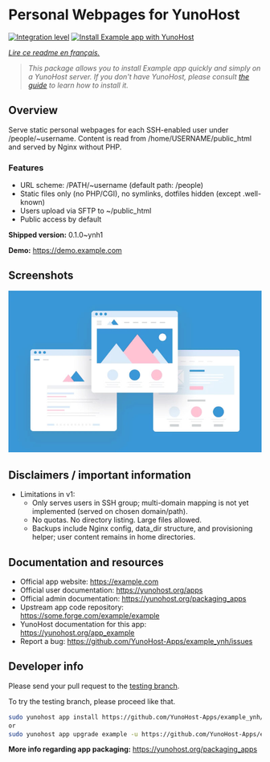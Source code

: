 # Personal Webpages for YunoHost

[![Integration level](https://dash.yunohost.org/integration/example.svg)](https://dash.yunohost.org/appci/app/example)
[![Install Example app with YunoHost](https://install-app.yunohost.org/install-with-yunohost.svg)](https://install-app.yunohost.org/?app=example)

*[Lire ce readme en français.](./README_fr.md)*

> *This package allows you to install Example app quickly and simply on a YunoHost server.
If you don't have YunoHost, please consult [the guide](https://yunohost.org/#/install) to learn how to install it.*

## Overview

Serve static personal webpages for each SSH-enabled user under /people/~username. Content is read from /home/USERNAME/public_html and served by Nginx without PHP.

### Features

* URL scheme: /PATH/~username (default path: /people)
* Static files only (no PHP/CGI), no symlinks, dotfiles hidden (except .well-known)
* Users upload via SFTP to ~/public_html
* Public access by default


**Shipped version:** 0.1.0~ynh1

**Demo:** <https://demo.example.com>

## Screenshots

![Screenshot of Example app](./doc/screenshots/example.jpg)

## Disclaimers / important information

* Limitations in v1:
  * Only serves users in SSH group; multi-domain mapping is not yet implemented (served on chosen domain/path).
  * No quotas. No directory listing. Large files allowed.
  * Backups include Nginx config, data_dir structure, and provisioning helper; user content remains in home directories.

## Documentation and resources

* Official app website: <https://example.com>
* Official user documentation: <https://yunohost.org/apps>
* Official admin documentation: <https://yunohost.org/packaging_apps>
* Upstream app code repository: <https://some.forge.com/example/example>
* YunoHost documentation for this app: <https://yunohost.org/app_example>
* Report a bug: <https://github.com/YunoHost-Apps/example_ynh/issues>

## Developer info

Please send your pull request to the [testing branch](https://github.com/YunoHost-Apps/example_ynh/tree/testing).

To try the testing branch, please proceed like that.

``` bash
sudo yunohost app install https://github.com/YunoHost-Apps/example_ynh/tree/testing --debug
or
sudo yunohost app upgrade example -u https://github.com/YunoHost-Apps/example_ynh/tree/testing --debug
```

**More info regarding app packaging:** <https://yunohost.org/packaging_apps>

